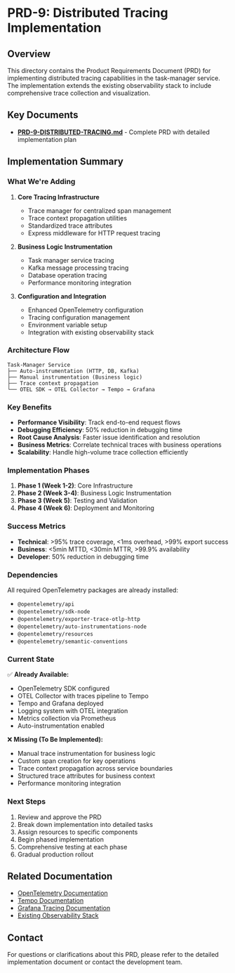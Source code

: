 # PRD-9: Distributed Tracing Implementation

## Overview

This directory contains the Product Requirements Document (PRD) for implementing distributed tracing capabilities in the task-manager service. The implementation extends the existing observability stack to include comprehensive trace collection and visualization.

## Key Documents

- **[PRD-9-DISTRIBUTED-TRACING.md](./PRD-9-DISTRIBUTED-TRACING.md)** - Complete PRD with detailed implementation plan

## Implementation Summary

### What We're Adding

1. **Core Tracing Infrastructure**

   - Trace manager for centralized span management
   - Trace context propagation utilities
   - Standardized trace attributes
   - Express middleware for HTTP request tracing

2. **Business Logic Instrumentation**

   - Task manager service tracing
   - Kafka message processing tracing
   - Database operation tracing
   - Performance monitoring integration

3. **Configuration and Integration**
   - Enhanced OpenTelemetry configuration
   - Tracing configuration management
   - Environment variable setup
   - Integration with existing observability stack

### Architecture Flow

```
Task-Manager Service
├── Auto-instrumentation (HTTP, DB, Kafka)
├── Manual instrumentation (Business logic)
├── Trace context propagation
└── OTEL SDK → OTEL Collector → Tempo → Grafana
```

### Key Benefits

- **Performance Visibility**: Track end-to-end request flows
- **Debugging Efficiency**: 50% reduction in debugging time
- **Root Cause Analysis**: Faster issue identification and resolution
- **Business Metrics**: Correlate technical traces with business operations
- **Scalability**: Handle high-volume trace collection efficiently

### Implementation Phases

1. **Phase 1 (Week 1-2)**: Core Infrastructure
2. **Phase 2 (Week 3-4)**: Business Logic Instrumentation
3. **Phase 3 (Week 5)**: Testing and Validation
4. **Phase 4 (Week 6)**: Deployment and Monitoring

### Success Metrics

- **Technical**: >95% trace coverage, <1ms overhead, >99% export success
- **Business**: <5min MTTD, <30min MTTR, >99.9% availability
- **Developer**: 50% reduction in debugging time

### Dependencies

All required OpenTelemetry packages are already installed:

- `@opentelemetry/api`
- `@opentelemetry/sdk-node`
- `@opentelemetry/exporter-trace-otlp-http`
- `@opentelemetry/auto-instrumentations-node`
- `@opentelemetry/resources`
- `@opentelemetry/semantic-conventions`

### Current State

✅ **Already Available:**

- OpenTelemetry SDK configured
- OTEL Collector with traces pipeline to Tempo
- Tempo and Grafana deployed
- Logging system with OTEL integration
- Metrics collection via Prometheus
- Auto-instrumentation enabled

❌ **Missing (To Be Implemented):**

- Manual trace instrumentation for business logic
- Custom span creation for key operations
- Trace context propagation across service boundaries
- Structured trace attributes for business context
- Performance monitoring integration

### Next Steps

1. Review and approve the PRD
2. Break down implementation into detailed tasks
3. Assign resources to specific components
4. Begin phased implementation
5. Comprehensive testing at each phase
6. Gradual production rollout

## Related Documentation

- [OpenTelemetry Documentation](https://opentelemetry.io/docs/)
- [Tempo Documentation](https://grafana.com/docs/tempo/)
- [Grafana Tracing Documentation](https://grafana.com/docs/grafana/latest/explore/trace-integration/)
- [Existing Observability Stack](./../prd-jobs-v8/)

## Contact

For questions or clarifications about this PRD, please refer to the detailed implementation document or contact the development team.

